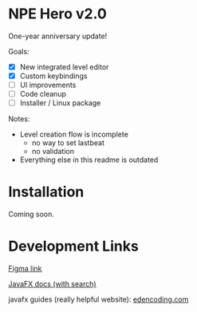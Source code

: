 # NPE Hero v2.0
One-year anniversary update!

Goals:
- [x] New integrated level editor
- [X] Custom keybindings
- [ ] UI improvements
- [ ] Code cleanup
- [ ] Installer / Linux package

Notes:
- Level creation flow is incomplete
  - no way to set lastbeat
  - no validation
- Everything else in this readme is outdated

# Installation
Coming soon.

# Development Links

[Figma link](https://www.figma.com/file/dpeMlWStSWrVHfLd0Uohws/Untitled?node-id=0%3A1&t=PVQi61Ig3AWtWNMm-1)

[JavaFX docs (with search)](https://openjfx.io/javadoc/15)

javafx guides (really helpful website):
[edencoding.com](https://edencoding.com/javafx-layouts/)
